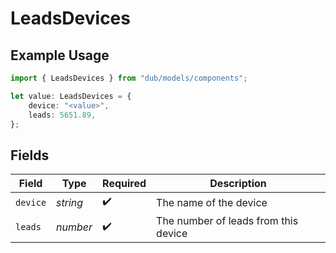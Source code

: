 # LeadsDevices

## Example Usage

```typescript
import { LeadsDevices } from "dub/models/components";

let value: LeadsDevices = {
    device: "<value>",
    leads: 5651.89,
};
```

## Fields

| Field                                | Type                                 | Required                             | Description                          |
| ------------------------------------ | ------------------------------------ | ------------------------------------ | ------------------------------------ |
| `device`                             | *string*                             | :heavy_check_mark:                   | The name of the device               |
| `leads`                              | *number*                             | :heavy_check_mark:                   | The number of leads from this device |